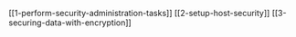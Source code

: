 [[1-perform-security-administration-tasks]]
[[2-setup-host-security]]
[[3-securing-data-with-encryption]]

